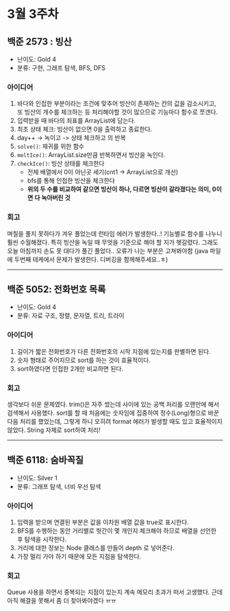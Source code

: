 # 3월 3주차
## 백준 2573 : 빙산
- 난이도: Gold 4
- 분류: 구현, 그래프 탐색, BFS, DFS

### 아이디어
1. 바다와 인접한 부분이라는 조건에 맞추어 빙산이 존재하는 칸의 값을 감소시키고, 또 빙산의 개수를 체크하는 등 처리해야할 것이 많으므로 기능마다 함수로 쪼갠다.
2. 입력받을 때 바다의 죄표를 ArrayList에 담는다.
2. 최초 상태 체크: 빙산이 없으면 0을 출력하고 종료한다.
4. day++ -> 녹이고 -> 상태 체크하고  의 반복
3. `solve()`: 재귀를 위한 함수
4. `meltIce()`: ArrayList.size만큼 반복하면서 빙산을 녹인다.
6. `checkIce()`: 빙산 상태를 체크한다
    - 전체 배열에서 0이 아닌곳 세기(cnt1 -> ArrayList으로 개선)
    - bfs를 통해 인접한 빙산을 체크한다
    - **위의 두 수를 비교하여 같으면 빙산이 하나, 다르면 빙산이 갈라졌다는 의미, 0이면 다 녹아버린 것**

### 회고
며칠을 풀지 못하다가 겨우 풀었는데 런타임 에러가 발생한다..! 기능별로 함수를 나누니 훨씬 수월해졌다. 특히 빙산을 녹일 때 무엇을 기준으로 해야 할 지가 헷갈렸다. 그래도 오늘 아침까지 손도 못 대다가 풀긴 풀었다.. 오류가 나는 부분은 고쳐봐야함
(java 파일에 두번째 테케에서 문제가 발생한다. 디버깅을 함께해주세요..ㅎ)
____
## 백준 5052: 전화번호 목록
- 난이도: Gold 4
- 분류: 자료 구조, 정렬, 문자열, 트리, 트라이

### 아이디어
1. 길이가 짧은 전화번호가 다른 전화번호의 시작 지점에 있는지를 판별하면 된다.
2. 숫자 형태로 주어지므로 sort를 하는 것이 효율적이다.
3. sort하였다면 인접한 2개만 비교하면 된다.

### 회고
생각보다 쉬운 문제였다. trim()은 자주 썼는데 사이에 있는 공백 처리를 오랜만에 해서 검색해서 사용했다. sort를 할 때 처음에는 숫자임에 집중하여 정수(Long)형으로 바꾼 다음 처리를 했었는데, 그렇게 하니 오히려 format 에러가 발생할 때도 있고 효율적이지 않았다. String 자체로 sort하여 처리!

___
## 백준 6118: 숨바꼭질
- 난이도: Silver 1
- 분류: 그래프 탐색, 너비 우선 탐색

### 아이디어
1. 입력을 받으며 연결된 부분은 값을 이차원 배열 값을 true로 표시한다.
2. BFS를 수행하는 동안 거리별로 헛간이 몇 개인지 체크해야 하므로 배열을 선언한 후 탐색을 시작한다.
3. 거리에 대한 정보는 Node 클래스를 만들어 depth 로 넣어준다.
4. 가장 멀리 가야 하기 때문에 모든 지점을 탐색한다.

### 회고
Queue 사용을 하면서 중복되는 지점이 있는지 계속 메모리 초과가 떠서 고생했다. 근데 아직 해결을 못해서 좀 더 찾아봐야겠다 ㅠㅠ